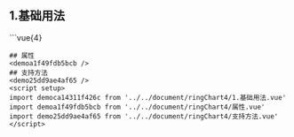 ## 1.基础用法
<democa14311f426c />
```vue{4}
<template>
    <ring-chart-4 ref="chartRef" v-bind="chartOption"></ring-chart-4>
</template>

<script setup>
import { ref, onMounted } from 'vue';

const chartRef = ref();

const seriesData = [
    { value: 1048, name: '正常' },
    { value: 735, name: '故障' },
    { value: 580, name: '告警' },
    { value: 484, name: '离线' }
];
// 组合配置项
const chartOption = {
    seriesData
};

onMounted(() => chartRef.value.renderChart());
</script>
<style lang="scss" scoped>
.zrx-chart {
    height: 664px;
    background-color: rgb(3, 43, 68);
}
</style>
```
## 属性
<demoa1f49fdb5bcb />
## 支持方法
<demo25dd9ae4af65 />
<script setup>
import democa14311f426c from '../../document/ringChart4/1.基础用法.vue'
import demoa1f49fdb5bcb from '../../document/ringChart4/属性.vue'
import demo25dd9ae4af65 from '../../document/ringChart4/支持方法.vue'
</script>
